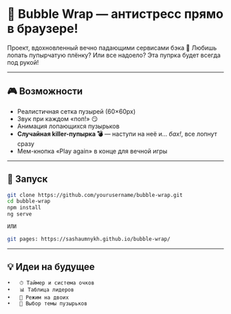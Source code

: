 # 🫧 Bubble Wrap — антистресс прямо в браузере!

Проект, вдохновленный вечно падающими сервисами бэка 🤪
Любишь лопать пупырчатую плёнку?  Или все надоело?
Эта пупрка будет всегда под рукой!

---

## 🎮 Возможности

- Реалистичная сетка пузырей (60×60px)
- Звук при каждом «поп!» 😏
- Анимация лопающихся пузырьков
- **Случайная killer-пупырка 💣** — наступи на неё и... *бах!*, все лопнут сразу
- Мем-кнопка «Play again» в конце  для вечной игры

---

## 🚀 Запуск

```bash
git clone https://github.com/yourusername/bubble-wrap.git
cd bubble-wrap
npm install
ng serve

ИЛИ

git pages: https://sashaumnykh.github.io/bubble-wrap/
```

---

## 💡 Идеи на будущее
	•	⏱ Таймер и система очков
	•	📊 Таблица лидеров
	•	👯 Режим на двоих
	•	🎨 Выбор темы пузырьков